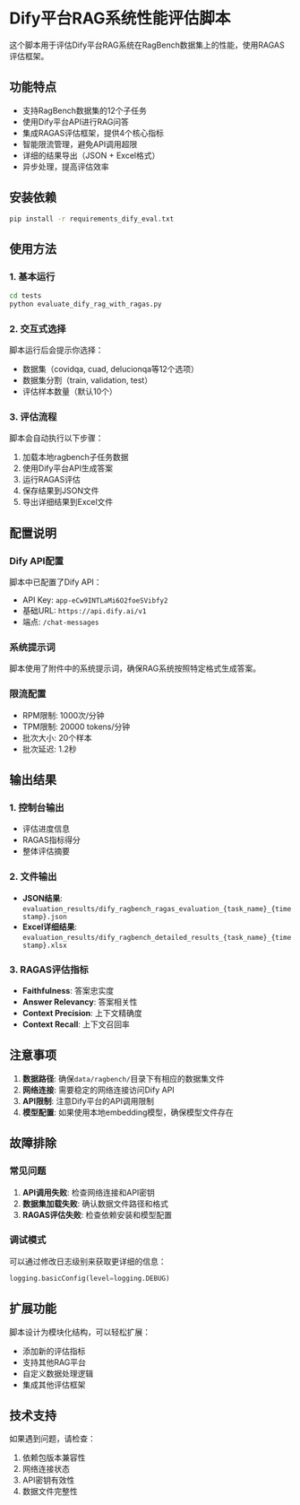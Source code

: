 # Dify平台RAG系统性能评估脚本

这个脚本用于评估Dify平台RAG系统在RagBench数据集上的性能，使用RAGAS评估框架。

## 功能特点

- 支持RagBench数据集的12个子任务
- 使用Dify平台API进行RAG问答
- 集成RAGAS评估框架，提供4个核心指标
- 智能限流管理，避免API调用超限
- 详细的结果导出（JSON + Excel格式）
- 异步处理，提高评估效率

## 安装依赖

```bash
pip install -r requirements_dify_eval.txt
```

## 使用方法

### 1. 基本运行

```bash
cd tests
python evaluate_dify_rag_with_ragas.py
```

### 2. 交互式选择

脚本运行后会提示你选择：
- 数据集（covidqa, cuad, delucionqa等12个选项）
- 数据集分割（train, validation, test）
- 评估样本数量（默认10个）

### 3. 评估流程

脚本会自动执行以下步骤：
1. 加载本地ragbench子任务数据
2. 使用Dify平台API生成答案
3. 运行RAGAS评估
4. 保存结果到JSON文件
5. 导出详细结果到Excel文件

## 配置说明

### Dify API配置

脚本中已配置了Dify API：
- API Key: `app-eCw9INTLaMi6O2foeSVibfy2`
- 基础URL: `https://api.dify.ai/v1`
- 端点: `/chat-messages`

### 系统提示词

脚本使用了附件中的系统提示词，确保RAG系统按照特定格式生成答案。

### 限流配置

- RPM限制: 1000次/分钟
- TPM限制: 20000 tokens/分钟
- 批次大小: 20个样本
- 批次延迟: 1.2秒

## 输出结果

### 1. 控制台输出

- 评估进度信息
- RAGAS指标得分
- 整体评估摘要

### 2. 文件输出

- **JSON结果**: `evaluation_results/dify_ragbench_ragas_evaluation_{task_name}_{timestamp}.json`
- **Excel详细结果**: `evaluation_results/dify_ragbench_detailed_results_{task_name}_{timestamp}.xlsx`

### 3. RAGAS评估指标

- **Faithfulness**: 答案忠实度
- **Answer Relevancy**: 答案相关性
- **Context Precision**: 上下文精确度
- **Context Recall**: 上下文召回率

## 注意事项

1. **数据路径**: 确保`data/ragbench/`目录下有相应的数据集文件
2. **网络连接**: 需要稳定的网络连接访问Dify API
3. **API限制**: 注意Dify平台的API调用限制
4. **模型配置**: 如果使用本地embedding模型，确保模型文件存在

## 故障排除

### 常见问题

1. **API调用失败**: 检查网络连接和API密钥
2. **数据集加载失败**: 确认数据文件路径和格式
3. **RAGAS评估失败**: 检查依赖安装和模型配置

### 调试模式

可以通过修改日志级别来获取更详细的信息：
```python
logging.basicConfig(level=logging.DEBUG)
```

## 扩展功能

脚本设计为模块化结构，可以轻松扩展：
- 添加新的评估指标
- 支持其他RAG平台
- 自定义数据处理逻辑
- 集成其他评估框架

## 技术支持

如果遇到问题，请检查：
1. 依赖包版本兼容性
2. 网络连接状态
3. API密钥有效性
4. 数据文件完整性
